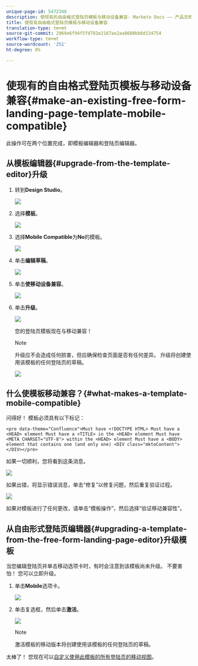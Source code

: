 ```yaml
---
unique-page-id: 5472348
description: 使现有的自由格式登陆页模板与移动设备兼容- Marketo Docs —— 产品文档
title: 使现有自由格式登陆页模板与移动设备兼容
translation-type: tm+mt
source-git-commit: 2969e6f94f5fd781e2167ae2aa8680bb8d134754
workflow-type: tm+mt
source-wordcount: '251'
ht-degree: 0%

---
```



# 使现有的自由格式登陆页模板与移动设备兼容{#make-an-existing-free-form-landing-page-template-mobile-compatible}

此操作可在两个位置完成，即模板编辑器和登陆页编辑器。

## 从模板编辑器{#upgrade-from-the-template-editor}升级

1. 转到&#x200B;**Design Studio**。

   ![](assets/designstudio-1.png)

1. 选择&#x200B;**模板**。

   ![](assets/image2015-1-22-20-3a20-3a2.png)

1. 选择&#x200B;**Mobile Compatible**&#x200B;为&#x200B;**No**&#x200B;的模板。

   ![](assets/image2015-1-22-20-3a22-3a24.png)

1. 单击&#x200B;**编辑草稿**。

   ![](assets/image2015-1-22-20-3a25-3a36.png)

1. 单击&#x200B;**使移动设备兼容**。

   ![](assets/image2015-1-22-20-3a30-3a33.png)

1. 单击&#x200B;**升级**。

   ![](assets/image2015-1-22-20-3a32-3a45.png)

   您的登陆页模板现在与移动兼容！

   >[!NOTE]
   >
   >升级应不会造成任何损害，但应确保检查页面是否有任何差异。 升级将创建使用该模板的任何登陆页的草稿。

   ![](assets/image2015-1-22-20-3a36-3a43.png)

## 什么使模板移动兼容？{#what-makes-a-template-mobile-compatible}

问得好！ 模板必须具有以下标记：

`<pre data-theme="Confluence">Must have <!DOCTYPE HTML> Must have a <HEAD> element Must have a <TITLE> in the <HEAD> element Must have <META CHARSET="UTF-8"> within the <HEAD> element Must have a <BODY> element that contains one (and only one) <DIV class="mktoContent"></DIV></pre>`

如果一切顺利，您将看到这条消息。

![](assets/image2015-1-22-20-3a41-3a31.png)

如果出错，将显示错误消息，单击“修复”以修复问题，然后重复验证过程。

![](assets/image2015-1-22-20-3a43-3a20.png)

如果对模板进行了任何更改，请单击“模板操作”，然后选择“验证移动兼容性”。

## 从自由形式登陆页编辑器{#upgrading-a-template-from-the-free-form-landing-page-editor}升级模板

当您编辑登陆页并单击移动选项卡时，有时会注意到该模板尚未升级。 不要害怕！ 您可以立即升级。

1. 单击&#x200B;**Mobile**&#x200B;选项卡。

   ![](assets/image2015-1-22-20-3a48-3a19.png)

1. 单击复选框，然后单击&#x200B;**激活**。

   ![](assets/image2015-1-22-20-3a49-3a34.png)

   >[!NOTE]
   >
   >激活模板的移动版本将创建使用该模板的任何登陆页的草稿。

太棒了！ 您现在可以[自定义使用此模板的所有登陆页的移动视图](/help/marketo/product-docs/demand-generation/landing-pages/free-form-landing-pages/customize-mobile-view-for-your-free-form-landing-page.md)。
